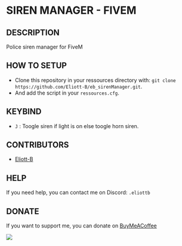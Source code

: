# SIREN MANAGER - FIVEM

## DESCRIPTION
Police siren manager for FiveM

## HOW TO SETUP
 - Clone this repository in your ressources directory with: `git clone https://github.com/Eliott-B/eb_sirenManager.git`.
 - And add the script in your `ressources.cfg`.

## KEYBIND
 - `J` : Toogle siren if light is on else toogle horn siren.

## CONTRIBUTORS

- [Eliott-B](https://github.com/Eliott-B)

## HELP

If you need help, you can contact me on Discord: `.eliottb`

## DONATE

If you want to support me, you can donate on [BuyMeACoffee](https://www.buymeacoffee.com/eliottb)

<a href="https://www.buymeacoffee.com/eliottb"><img src="https://img.buymeacoffee.com/button-api/?text=Buy me a coffee&emoji=&slug=eliottb&button_colour=FFDD00&font_colour=000000&font_family=Cookie&outline_colour=000000&coffee_colour=ffffff" /></a>

